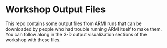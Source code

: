 # Workshop Output Files

This repo contains some output files from ARMI runs that can be downloaded by people who
had trouble running ARMI itself to make them. You can follow along in the 3-D output
visualization sections of the workshop with these files.
